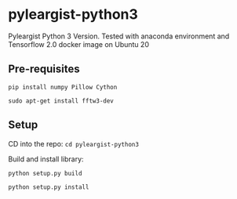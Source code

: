 # pyleargist-python3
Pyleargist Python 3 Version. Tested with anaconda environment and Tensorflow 2.0 docker image on Ubuntu 20

## Pre-requisites
`pip install numpy Pillow Cython`

`sudo apt-get install fftw3-dev`
## Setup
CD into the repo: 
`cd pyleargist-python3`

Build and install library: 

`python setup.py build`

`python setup.py install`
